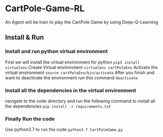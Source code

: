 # CartPole-Game-RL
An Agent will be train to play the CartPole Game by using Deep-Q-Learning



## Install & Run

### Install and run python virtual environment
First we will install the virtual environment for python
`pip3 install virtualenv`
Create Virtual environment
`virtualenv cartPoleEnv`
Activate the virtual environment
`source cartPoleEnv/bin/activate`
After you finish and want to deactivate the environment run this command
`deactivate`

### Install all the dependencies in the virtual environment
navigate to the code directory and run the following command to install all the dependencies
`pip install -r requirements.txt`

### Finally Run the code
Use python3.7 to run the code
`python3.7 CartPoleGame.py`

